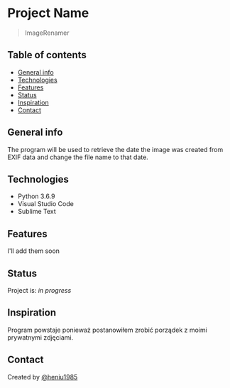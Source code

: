 # Project Name

> ImageRenamer

## Table of contents

* [General info](#general-info)
* [Technologies](#technologies)
* [Features](#features)
* [Status](#status)
* [Inspiration](#inspiration)
* [Contact](#contact)

## General info

The program will be used to retrieve the date the image was created from EXIF data and change the file name to that date.

## Technologies

* Python 3.6.9
* Visual Studio Code
* Sublime Text

## Features

I'll add them soon

## Status

Project is: _in progress_

## Inspiration

Program powstaje ponieważ postanowiłem zrobić porządek z moimi prywatnymi zdjęciami.

## Contact

Created by [@heniu1985](https://github.com/heniu1985)
